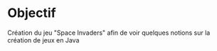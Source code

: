 # Objectif

Création du jeu "Space Invaders" afin de voir quelques notions sur la création de jeux en Java
